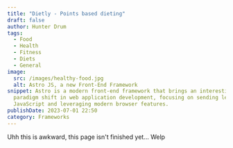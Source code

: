 ```yaml
---
title: "Dietly - Points based dieting"
draft: false
author: Hunter Drum
tags:
  - Food
  - Health
  - Fitness
  - Diets
  - General
image:
  src: /images/healthy-food.jpg
  alt: Astro JS, a new Front-End Framework
snippet: Astro is a modern front-end framework that brings an interesting
  paradigm shift in web application development, focusing on sending less
  JavaScript and leveraging modern browser features.
publishDate: 2023-07-01 22:50
category: Frameworks
---
```


Uhh this is awkward, this page isn't finished yet... Welp